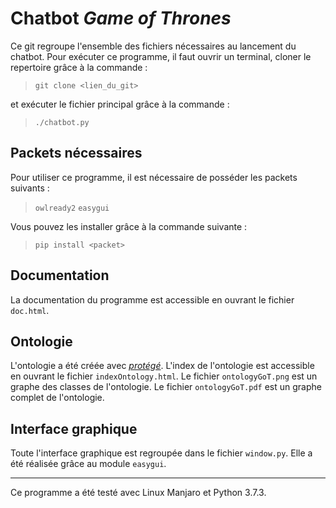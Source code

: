 # Chatbot *Game of Thrones*

Ce git regroupe l'ensemble des fichiers nécessaires au lancement du chatbot.
Pour exécuter ce programme, il faut ouvrir un terminal, cloner le repertoire grâce à la commande :
>`git clone <lien_du_git>`

et exécuter le fichier principal grâce à la commande :
>`./chatbot.py`

## Packets nécessaires
Pour utiliser ce programme, il est nécessaire de posséder les packets suivants :
> `owlready2` `easygui`

Vous pouvez les installer grâce à la commande suivante :
> `pip install <packet>`

## Documentation

La documentation du programme est accessible en ouvrant le fichier `doc.html`.

## Ontologie

L'ontologie a été créée avec [*protégé*](https://protege.stanford.edu/). L'index de l'ontologie est accessible en ouvrant le fichier `indexOntology.html`. Le fichier `ontologyGoT.png` est un graphe des classes de l'ontologie. Le fichier `ontologyGoT.pdf` est un graphe complet de l'ontologie.

## Interface graphique

Toute l'interface graphique est regroupée dans le fichier `window.py`. Elle a
été réalisée grâce au module `easygui`.
___
Ce programme a été testé avec Linux Manjaro et Python 3.7.3.
